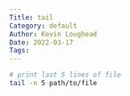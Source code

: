 ```yaml
---
Title: tail
Category: default
Author: Kevin Loughead
Date: 2022-03-17
Tags:
---
```


```bash
# print last 5 lines of file
tail -n 5 path/to/file
```
